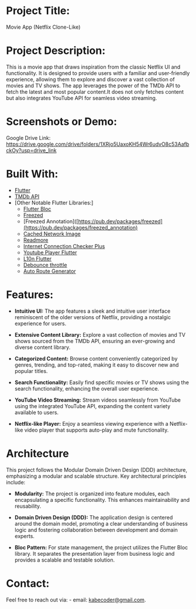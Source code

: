 # Project Title: 
  Movie App (Netflix Clone-Like)

# Project Description:
  This is a movie app that draws inspiration from the classic Netflix UI and functionality. It is designed to provide users with a familiar and user-friendly   
  experience, allowing them to explore and discover a vast collection of movies and TV shows. The app leverages the power of the TMDb API to fetch the latest and most popular 
  content.It does not only fetches content but also integrates YouTube API for seamless video streaming.
  
# Screenshots or Demo:
  Google Drive Link:
  https://drive.google.com/drive/folders/1XRjo5UaxoKH54Wr6udvO8c53AafbckOy?usp=drive_link

# Built With:

- [Flutter](https://flutter.dev/)
- [TMDb API](https://www.themoviedb.org/documentation/api)
- [Other Notable Flutter Libraries:]
  - [Flutter Bloc](https://pub.dev/packages/flutter_bloc)
  - [Freezed](https://pub.dev/packages/freezed)
  - [Freezed Annotation]([https://pub.dev/packages/freezed](https://pub.dev/packages/freezed_annotation)
  - [Cached Network Image](https://pub.dev/packages/cached_network_image)
  - [Readmore](https://pub.dev/packages/readmore)
  - [Internet Connection Checker Plus](https://pub.dev/packages/internet_connection_checker_plus)
  - [Youtube Player Flutter](https://pub.dev/packages/youtube_player_flutter)
  - [L10n Flutter](https://pub.dev/packages/l10n_flutter)
  - [Debounce throttle](https://pub.dev/packages/debounce_throttle)
  - [Auto Route Generator](https://pub.dev/packages/auto_route)

# Features:

- **Intuitive UI:** The app features a sleek and intuitive user interface reminiscent of the older versions of Netflix, providing a nostalgic experience for users.

- **Extensive Content Library:** Explore a vast collection of movies and TV shows sourced from the TMDb API, ensuring an ever-growing and diverse content library.

- **Categorized Content:** Browse content conveniently categorized by genres, trending, and top-rated, making it easy to discover new and popular titles.

- **Search Functionality:** Easily find specific movies or TV shows using the search functionality, enhancing the overall user experience.

- **YouTube Video Streaming:** Stream videos seamlessly from YouTube using the integrated YouTube API, expanding the content variety available to users.

- **Netflix-like Player:** Enjoy a seamless viewing experience with a Netflix-like video player that supports auto-play and mute functionality.

# Architecture

  This project follows the Modular Domain Driven Design (DDD) architecture, emphasizing a modular and scalable structure. Key architectural principles include:

- **Modularity:** The project is organized into feature modules, each encapsulating a specific functionality. This enhances maintainability and reusability.

- **Domain Driven Design (DDD):** The application design is centered around the domain model, promoting a clear understanding of business logic and fostering collaboration between development and domain experts.

- **Bloc Pattern:** For state management, the project utilizes the Flutter Bloc library. It separates the presentation layer from business logic and provides a scalable and testable solution.

# Contact:
  Feel free to reach out via:
    - email: kabecoder@gmail.com.
